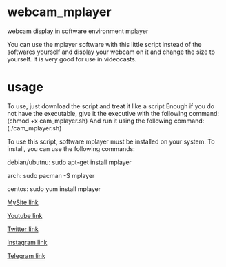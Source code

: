 # webcam_mplayer
webcam display in software environment mplayer

You can use the mplayer software with this little script instead of the softwares yourself and display your webcam on it and change the size to yourself. It is very good for use in videocasts.

# usage
To use, just download the script and treat it like a script
Enough if you do not have the executable, give it the executive with the following command:
(chmod +x cam_mplayer.sh)
And run it using the following command:
(./cam_mplayer.sh)

To use this script, software mplayer must be installed on your system. 
To install, you can use the following commands:

debian/ubutnu:
sudo apt-get install mplayer

arch:
sudo pacman -S mplayer

centos:
sudo yum install mplayer


[MySite link](http://kiahamedi.ir/)

[Youtube link](https://www.youtube.com/channel/UCT-rXauwXiJ1yGrZNXzLrWQ)

[Twitter link](https://twitter.com/kia_arta97)

[Instagram link](https://www.instagram.com/kia.hamediii/)

[Telegram link](https://telegram.me/happy722)
